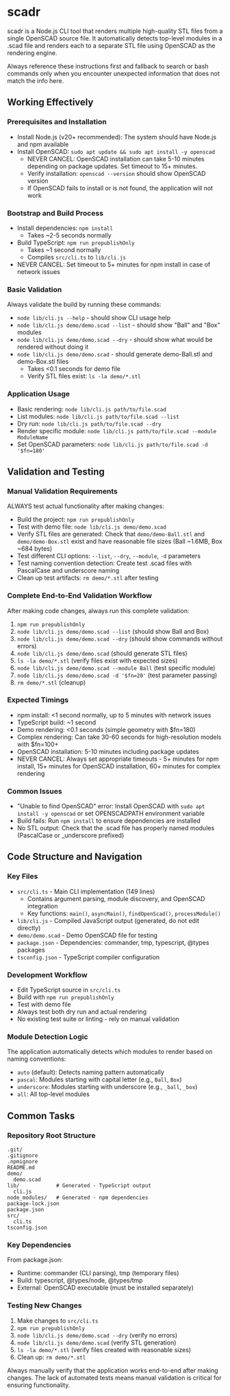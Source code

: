 # scadr

scadr is a Node.js CLI tool that renders multiple high-quality STL files from a single OpenSCAD source file. It automatically detects top-level modules in a .scad file and renders each to a separate STL file using OpenSCAD as the rendering engine.

Always reference these instructions first and fallback to search or bash commands only when you encounter unexpected information that does not match the info here.

## Working Effectively

### Prerequisites and Installation
- Install Node.js (v20+ recommended): The system should have Node.js and npm available
- Install OpenSCAD: `sudo apt update && sudo apt install -y openscad`
  - NEVER CANCEL: OpenSCAD installation can take 5-10 minutes depending on package updates. Set timeout to 15+ minutes.
  - Verify installation: `openscad --version` should show OpenSCAD version
  - If OpenSCAD fails to install or is not found, the application will not work

### Bootstrap and Build Process
- Install dependencies: `npm install` 
  - Takes ~2-5 seconds normally
- Build TypeScript: `npm run prepublishOnly`
  - Takes ~1 second normally
  - Compiles `src/cli.ts` to `lib/cli.js`
- NEVER CANCEL: Set timeout to 5+ minutes for npm install in case of network issues

### Basic Validation
Always validate the build by running these commands:
- `node lib/cli.js --help` - should show CLI usage help
- `node lib/cli.js demo/demo.scad --list` - should show "Ball" and "Box" modules
- `node lib/cli.js demo/demo.scad --dry` - should show what would be rendered without doing it
- `node lib/cli.js demo/demo.scad` - should generate demo-Ball.stl and demo-Box.stl files
  - Takes <0.1 seconds for demo file
  - Verify STL files exist: `ls -la demo/*.stl`

### Application Usage
- Basic rendering: `node lib/cli.js path/to/file.scad`
- List modules: `node lib/cli.js path/to/file.scad --list`
- Dry run: `node lib/cli.js path/to/file.scad --dry`
- Render specific module: `node lib/cli.js path/to/file.scad --module ModuleName`
- Set OpenSCAD parameters: `node lib/cli.js path/to/file.scad -d '$fn=180'`

## Validation and Testing

### Manual Validation Requirements
ALWAYS test actual functionality after making changes:
- Build the project: `npm run prepublishOnly`
- Test with demo file: `node lib/cli.js demo/demo.scad`
- Verify STL files are generated: Check that `demo/demo-Ball.stl` and `demo/demo-Box.stl` exist and have reasonable file sizes (Ball ~1.6MB, Box ~684 bytes)
- Test different CLI options: `--list`, `--dry`, `--module`, `-d` parameters
- Test naming convention detection: Create test .scad files with PascalCase and underscore naming
- Clean up test artifacts: `rm demo/*.stl` after testing

### Complete End-to-End Validation Workflow
After making code changes, always run this complete validation:
1. `npm run prepublishOnly`
2. `node lib/cli.js demo/demo.scad --list` (should show Ball and Box)
3. `node lib/cli.js demo/demo.scad --dry` (should show commands without errors)
4. `node lib/cli.js demo/demo.scad` (should generate STL files)
5. `ls -la demo/*.stl` (verify files exist with expected sizes)
6. `node lib/cli.js demo/demo.scad --module Ball` (test specific module)
7. `node lib/cli.js demo/demo.scad -d '$fn=20'` (test parameter passing)
8. `rm demo/*.stl` (cleanup)

### Expected Timings
- npm install: <1 second normally, up to 5 minutes with network issues
- TypeScript build: ~1 second
- Demo rendering: <0.1 seconds (simple geometry with $fn=180)
- Complex rendering: Can take 30-60 seconds for high-resolution models with $fn=100+
- OpenSCAD installation: 5-10 minutes including package updates
- NEVER CANCEL: Always set appropriate timeouts - 5+ minutes for npm install, 15+ minutes for OpenSCAD installation, 60+ minutes for complex rendering

### Common Issues
- "Unable to find OpenSCAD" error: Install OpenSCAD with `sudo apt install -y openscad` or set OPENSCADPATH environment variable
- Build fails: Run `npm install` to ensure dependencies are installed
- No STL output: Check that the .scad file has properly named modules (PascalCase or _underscore prefixed)

## Code Structure and Navigation

### Key Files
- `src/cli.ts` - Main CLI implementation (149 lines)
  - Contains argument parsing, module discovery, and OpenSCAD integration
  - Key functions: `main()`, `asyncMain()`, `findOpenScad()`, `processModule()`
- `lib/cli.js` - Compiled JavaScript output (generated, do not edit directly)
- `demo/demo.scad` - Demo OpenSCAD file for testing
- `package.json` - Dependencies: commander, tmp, typescript, @types packages
- `tsconfig.json` - TypeScript compiler configuration

### Development Workflow
- Edit TypeScript source in `src/cli.ts`
- Build with `npm run prepublishOnly`
- Test with demo file
- Always test both dry run and actual rendering
- No existing test suite or linting - rely on manual validation

### Module Detection Logic
The application automatically detects which modules to render based on naming conventions:
- `auto` (default): Detects naming pattern automatically
- `pascal`: Modules starting with capital letter (e.g., `Ball`, `Box`)
- `underscore`: Modules starting with underscore (e.g., `_ball`, `_box`)
- `all`: All top-level modules

## Common Tasks

### Repository Root Structure
```
.git/
.gitignore
.npmignore
README.md
demo/
  demo.scad
lib/            # Generated - TypeScript output
  cli.js
node_modules/   # Generated - npm dependencies
package-lock.json
package.json
src/
  cli.ts
tsconfig.json
```

### Key Dependencies
From package.json:
- Runtime: commander (CLI parsing), tmp (temporary files)
- Build: typescript, @types/node, @types/tmp
- External: OpenSCAD executable (must be installed separately)

### Testing New Changes
1. Make changes to `src/cli.ts`
2. `npm run prepublishOnly`
3. `node lib/cli.js demo/demo.scad --dry` (verify no errors)
4. `node lib/cli.js demo/demo.scad` (verify STL generation)
5. `ls -la demo/*.stl` (verify files created with reasonable sizes)
6. Clean up: `rm demo/*.stl`

Always manually verify that the application works end-to-end after making changes. The lack of automated tests means manual validation is critical for ensuring functionality.